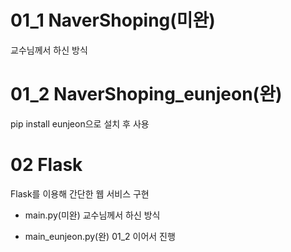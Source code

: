 # 01_1 NaverShoping(미완)
교수님께서 하신 방식

# 01_2 NaverShoping_eunjeon(완)
pip install eunjeon으로 설치 후 사용

# 02 Flask
Flask를 이용해 간단한 웹 서비스 구현
* main.py(미완)
교수님께서 하신 방식

* main_eunjeon.py(완)
01_2 이어서 진행
